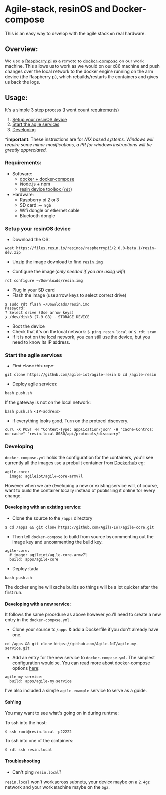 # Agile-stack, resinOS and Docker-compose

This is an easy way to develop with the agile stack on real hardware.

## Overview:

We use a [Raspberry pi](https://www.raspberrypi.org/) as a remote to [docker-compose](https://docs.docker.com/compose/overview/) on our work machine. This allows us to work as we would on our x86 machine and push changes over the local network to the docker engine running on the arm device (the Raspberry pi), which rebuilds/restarts the containers and gives us back the logs.

## Usage:
It's a simple 3 step process (I wont count [requirements](#requirements))
  1. [Setup your resinOS device](#setup-your-resinos-device)
  2. [Start the agile services](#start-the-agile-services)
  3. [Developing](#/developing)

*<b>important</b>: These instructions are for *NIX based systems. Windows will require some minor modifications, a PR for windows instructions will be greatly appreciated.*

### Requirements:
- Software:
  * [docker + docker-compose](https://docs.docker.com/compose/install/)
  * [Node.js + npm](https://nodejs.org/en/)
  * [resin device toolbox (`rdt`)](https://www.npmjs.com/package/resin-device-toolbox)
- Hardware:
  * Raspberry pi 2 or 3
  * SD card `>= 8gb`
  * Wifi dongle or ethernet cable
  * Bluetooth dongle

### Setup your resinOS device

* Download the OS:
```
wget https://files.resin.io/resinos/raspberrypi3/2.0.0-beta.1/resin-dev.zip
```

* Unzip the image download to find `resin.img`

* Configure the image (*only needed if you are using wifi*)
```
rdt configure ~/Downloads/resin.img
```

* Plug in your SD card
* Flash the image (use arrow keys to select correct drive)
```
$ sudo rdt flash ~/Downloads/resin.img
Password:
? Select drive (Use arrow keys)
❯ /dev/disk3 (7.9 GB) - STORAGE DEVICE
```

* Boot the device
* Check that it's on the local network: `$ ping resin.local` or `$ rdt scan`.
* If it is not on the local network, you can still use the device, but you need to know its IP address.

### Start the agile services
* First clone this repo:
```
git clone https://github.com/agile-iot/agile-resin & cd /agile-resin
```

* Deploy agile services:
```
bash push.sh
```

If the gateway is not on the local network:
```
bash push.sh <IP-address>
```

* If everything looks good. Turn on the protocol discovery.
```
curl -X POST -H "Content-Type: application/json" -H "Cache-Control: no-cache" "resin.local:8080/api/protocols/discovery"
```

### Developing

`docker-compose.yml` holds the configuration for the containers, you'll see currently all the images use a prebuilt container from [Dockerhub](https://hub.docker.com/u/agileiot/) eg:
```
agile-core:
  image: agileiot/agile-core-armv7l
```

However when we are developing a new or existing service will, of course, want to build the container locally instead of publishing it online for every change.

#### Developing with an existing service:

* Clone the source to the `/apps` directory

```
$ cd /apps && git clone https://github.com/Agile-IoT/agile-core.git
```

* Then tell `docker-compose` to build from source by commenting out the image key and uncommenting the build key.
```
agile-core:
  # image: agileiot/agile-core-armv7l
  build: apps/agile-core
```
* Deploy :tada
```
bash push.sh
```

The docker engine will cache builds so things will be a lot quicker after the first run.

#### Developing with a new service:

It follows the same procedure as above however you'll need to create a new entry in the `docker-compose.yml`.

* Clone your source to `/apps` & add a Dockerfile if you don't already have one.
```
cd /apps && git clone https://github.com/Agile-IoT/agile-my-service.git
```

* Add an entry for the new service to `docker-compose.yml`. The simplest configuration would be. You can read more about docker-compose options [here](https://docs.docker.com/compose/compose-file/):
```
agile-my-service:
  build: apps/agile-my-service
```

I've also included a simple `agile-example` service to serve as a guide.

#### Ssh'ing

You may want to see what's going on in during runtime:

To ssh into the host:
```
$ ssh root@resin.local -p22222
```

To ssh into one of the containers:
```
$ rdt ssh resin.local
```

#### Troubleshooting

* Can't ping `resin.local`?

`resin.local` won't work across subnets, your device maybe on a `2.4gz` network and your work machine maybe on the `5gz`.
